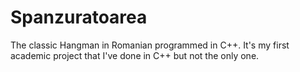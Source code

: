 # Spanzuratoarea

The classic Hangman in Romanian programmed in C++. It's my first academic project that I've done in C++ but not the only one.
